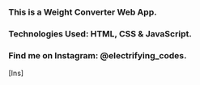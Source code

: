 ### This is a Weight Converter Web App.

### Technologies Used: HTML, CSS & JavaScript.

### Find me on Instagram: @electrifying_codes.

[Ins]